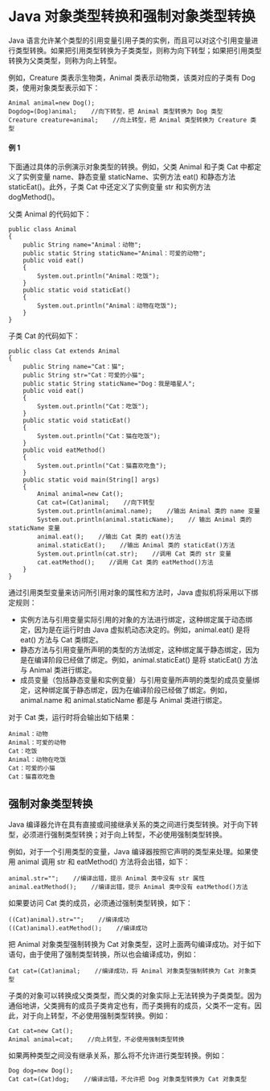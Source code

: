 # Java 对象类型转换和强制对象类型转换

Java 语言允许某个类型的引用变量引用子类的实例，而且可以对这个引用变量进行类型转换。如果把引用类型转换为子类类型，则称为向下转型；如果把引用类型转换为父类类型，则称为向上转型。

例如，Creature 类表示生物类，Animal 类表示动物类，该类对应的子类有 Dog 类，使用对象类型表示如下：

```
Animal animal=new Dog();
Dogdog=(Dog)animal;    //向下转型，把 Animal 类型转换为 Dog 类型
Creature creature=animal;    //向上转型，把 Animal 类型转换为 Creature 类型
```

#### 例 1

下面通过具体的示例演示对象类型的转换。例如，父类 Animal 和子类 Cat 中都定义了实例变量 name、静态变量 staticName、实例方法 eat() 和静态方法 staticEat()。此外，子类 Cat 中还定义了实例变量 str 和实例方法 dogMethod()。

父类 Animal 的代码如下：

```
public class Animal
{
    public String name="Animal：动物";
    public static String staticName="Animal：可爱的动物";
    public void eat()
    {
        System.out.println("Animal：吃饭");
    }
    public static void staticEat()
    {
        System.out.println("Animal：动物在吃饭");
    }
}
```

子类 Cat 的代码如下：

```
public class Cat extends Animal
{
    public String name="Cat：猫";
    public String str="Cat：可爱的小猫";
    public static String staticName="Dog：我是喵星人";
    public void eat()
    {
        System.out.println("Cat：吃饭");
    }
    public static void staticEat()
    {
        System.out.println("Cat：猫在吃饭");
    }
    public void eatMethod()
    {
        System.out.println("Cat：猫喜欢吃鱼");
    }
    public static void main(String[] args)
    {
        Animal animal=new Cat();
        Cat cat=(Cat)animal;    //向下转型
        System.out.println(animal.name);    //输出 Animal 类的 name 变量
        System.out.println(animal.staticName);    // 输出 Animal 类的 staticName 变量
        animal.eat();    //输出 Cat 类的 eat()方法
        animal.staticEat();    //输出 Animal 类的 staticEat()方法
        System.out.println(cat.str);    //调用 Cat 类的 str 变量
        cat.eatMethod();    //调用 Cat 类的 eatMethod()方法
    }
}
```

通过引用类型变量来访问所引用对象的属性和方法时，Java 虚拟机将采用以下绑定规则：

*   实例方法与引用变量实际引用的对象的方法进行绑定，这种绑定属于动态绑定，因为是在运行时由 Java 虚拟机动态决定的。例如，animal.eat() 是将 eat() 方法与 Cat 类绑定。
*   静态方法与引用变量所声明的类型的方法绑定，这种绑定属于静态绑定，因为是在编译阶段已经做了绑定。例如，animal.staticEat() 是将 staticEat() 方法与 Animal 类进行绑定。
*   成员变量（包括静态变量和实例变量）与引用变量所声明的类型的成员变量绑定，这种绑定属于静态绑定，因为在编译阶段已经做了绑定。例如， animal.name 和 animal.staticName 都是与 Animal 类进行绑定。

对于 Cat 类，运行时将会输出如下结果：

```
Animal：动物
Animal：可爱的动物
Cat：吃饭
Animal：动物在吃饭
Cat：可爱的小猫
Cat：猫喜欢吃鱼
```

## 强制对象类型转换

Java 编译器允许在具有直接或间接继承关系的类之间进行类型转换。对于向下转型，必须进行强制类型转换；对于向上转型，不必使用强制类型转换。

例如，对于一个引用类型的变量，Java 编译器按照它声明的类型来处理。如果使用 animal 调用 str 和 eatMethod() 方法将会出错，如下：

```
animal.str="";    //编译出错，提示 Animal 类中没有 str 属性
animal.eatMethod();    //编译出错，提示 Animal 类中没有 eatMethod()方法
```

如果要访问 Cat 类的成员，必须通过强制类型转换，如下：

```
((Cat)animal).str="";    //编译成功
((Cat)animal).eatMethod();    //编译成功
```

把 Animal 对象类型强制转换为 Cat 对象类型，这时上面两句编译成功。对于如下语句，由于使用了强制类型转换，所以也会编译成功，例如：

```
Cat cat=(Cat)animal;    //编译成功，将 Animal 对象类型强制转换为 Cat 对象类型
```

子类的对象可以转换成父类类型，而父类的对象实际上无法转换为子类类型。因为通俗地讲，父类拥有的成员子类肯定也有，而子类拥有的成员，父类不一定有。因此，对于向上转型，不必使用强制类型转换。例如：

```
Cat cat=new Cat();
Animal animal=cat;    //向上转型，不必使用强制类型转换
```

如果两种类型之间没有继承关系，那么将不允许进行类型转换。例如：

```
Dog dog=new Dog();
Cat cat=(Cat)dog;    //编译出错，不允许把 Dog 对象类型转换为 Cat 对象类型
```